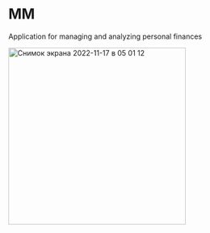 # MM
Application for managing and analyzing personal finances

<img width="351" alt="Снимок экрана 2022-11-17 в 05 01 12" src="https://user-images.githubusercontent.com/110747378/214440950-ced1d829-7f3a-4f2e-a64a-f97573b2c606.png">
